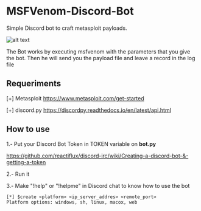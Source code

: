 # MSFVenom-Discord-Bot
Simple Discord bot to craft metasploit payloads.

![alt text](https://i.ibb.co/NxD7mDs/we.gif "Venom Discord Bot")

The Bot works by executing msfvenom with the parameters that you give the bot. Then he will send you the payload file and leave a record in the log file

## Requeriments

[+] Metasploit https://www.metasploit.com/get-started

[+] discord.py https://discordpy.readthedocs.io/en/latest/api.html

## How to use

1.- Put your Discord Bot Token in TOKEN variable on **bot.py**

https://github.com/reactiflux/discord-irc/wiki/Creating-a-discord-bot-&-getting-a-token

2.- Run it

3.- Make "!help" or "!helpme" in Discord chat to know how to use the bot


```
[*] $create <platform> <ip_server_addres> <remote_port>
Platform options: windows, sh, linux, macox, web
```
